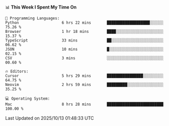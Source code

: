 <!--START_SECTION:waka-->
📊 **This Week I Spent My Time On** 

```text
💬 Programming Languages: 
Python                   6 hrs 22 mins       ███████████████████░░░░░░   75.26 % 
Browser                  1 hr 18 mins        ████░░░░░░░░░░░░░░░░░░░░░   15.37 % 
TypeScript               33 mins             ██░░░░░░░░░░░░░░░░░░░░░░░   06.62 % 
JSON                     10 mins             █░░░░░░░░░░░░░░░░░░░░░░░░   02.15 % 
CSV                      3 mins              ░░░░░░░░░░░░░░░░░░░░░░░░░   00.60 % 

🔥 Editors: 
Cursor                   5 hrs 29 mins       ████████████████░░░░░░░░░   64.75 % 
Neovim                   2 hrs 59 mins       █████████░░░░░░░░░░░░░░░░   35.25 % 

💻 Operating System: 
Mac                      8 hrs 28 mins       █████████████████████████   100.00 % 
```


 Last Updated on 2025/10/13 01:48:33 UTC
<!--END_SECTION:waka-->
